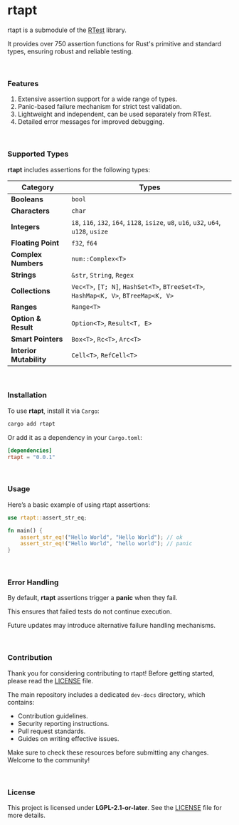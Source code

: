# rtapt
rtapt is a submodule of the [RTest](https://github.com/IsMoreiraKt/RTest) library.

It provides over 750 assertion functions for Rust's primitive and standard types, ensuring robust and reliable testing.

<br>

### Features
1. Extensive assertion support for a wide range of types.
2. Panic-based failure mechanism for strict test validation.
3. Lightweight and independent, can be used separately from RTest.
4. Detailed error messages for improved debugging.

<br>

### Supported Types
**rtapt** includes assertions for the following types:

| Category                | Types                                                                                  |
|-------------------------|----------------------------------------------------------------------------------------|
| **Booleans**            | `bool`                                                                                 |
| **Characters**          | `char`                                                                                 |
| **Integers**            | `i8`, `i16`, `i32`, `i64`, `i128`, `isize`, `u8`, `u16`, `u32`, `u64`, `u128`, `usize` |
| **Floating Point**      | `f32`, `f64`                                                                           |
| **Complex Numbers**     | `num::Complex<T>`                                                                      |
| **Strings**             | `&str`, `String`, `Regex`                                                              |
| **Collections**         | `Vec<T>`, `[T; N]`, `HashSet<T>`, `BTreeSet<T>`, `HashMap<K, V>`, `BTreeMap<K, V>`     |
| **Ranges**              | `Range<T>`                                                                             |
| **Option & Result**     | `Option<T>`, `Result<T, E>`                                                            |
| **Smart Pointers**      | `Box<T>`, `Rc<T>`, `Arc<T>`                                                            |
| **Interior Mutability** | `Cell<T>`, `RefCell<T>`                                                                |

<br>

### Installation
To use **rtapt**, install it via `Cargo`:

```bash
cargo add rtapt
```

Or add it as a dependency in your `Cargo.toml`:

```toml
[dependencies]
rtapt = "0.0.1"
```

<br>

### Usage
Here’s a basic example of using rtapt assertions:

```rust
use rtapt::assert_str_eq;

fn main() {
    assert_str_eq!("Hello World", "Hello World"); // ok
    assert_str_eq!("Hello World", "hello world"); // panic
}
```

<br>

### Error Handling
By default, **rtapt** assertions trigger a **panic** when they fail.

This ensures that failed tests do not continue execution.

Future updates may introduce alternative failure handling mechanisms.

<br>

### Contribution
Thank you for considering contributing to rtapt! Before getting started, please read the [LICENSE](./LICENSE) file.

The main repository includes a dedicated `dev-docs` directory, which contains:

- Contribution guidelines.
- Security reporting instructions.
- Pull request standards.
- Guides on writing effective issues.

Make sure to check these resources before submitting any changes. Welcome to the community!

<br>

### License
This project is licensed under **LGPL-2.1-or-later**. See the [LICENSE](./LICENSE) file for more details.
